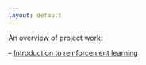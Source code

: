 ```yaml
---
layout: default
---
```

An overview of project work: 

– [Introduction to reinforcement learning](https://github.com/aparna-surendra/aparna-surendra.github.io/blob/master/page1.html)
